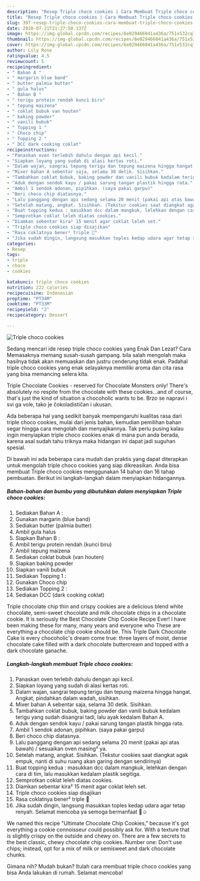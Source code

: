 ```yaml
---
description: "Resep Triple choco cookies | Cara Membuat Triple choco cookies Yang Bisa Manjain Lidah"
title: "Resep Triple choco cookies | Cara Membuat Triple choco cookies Yang Bisa Manjain Lidah"
slug: 397-resep-triple-choco-cookies-cara-membuat-triple-choco-cookies-yang-bisa-manjain-lidah
date: 2020-07-21T21:27:50.137Z
image: https://img-global.cpcdn.com/recipes/6e029466041a436a/751x532cq70/triple-choco-cookies-foto-resep-utama.jpg
thumbnail: https://img-global.cpcdn.com/recipes/6e029466041a436a/751x532cq70/triple-choco-cookies-foto-resep-utama.jpg
cover: https://img-global.cpcdn.com/recipes/6e029466041a436a/751x532cq70/triple-choco-cookies-foto-resep-utama.jpg
author: Lily Rose
ratingvalue: 4.5
reviewcount: 5
recipeingredient:
- " Bahan A "
- " margarin blue band"
- " butter palmia butter"
- " gula halus"
- " Bahan B "
- " terigu protein rendah kunci biru"
- " tepung maizena"
- " coklat bubuk van houten"
- " baking powder"
- " vanili bubuk"
- " Topping 1 "
- " Choco chip"
- " Topping 2 "
- " DCC dark cooking coklat"
recipeinstructions:
- "Panaskan oven terlebih dahulu dengan api kecil."
- "Siapkan loyang yang sudah di alasi kertas roti."
- "Dalam wajan, sangrai tepung terigu dan tepung maizena hingga hangat. Angkat, pindahkan dalam wadah, sisihkan."
- "Mixer bahan A sebentar saja, selama 30 detik. Sisihkan."
- "Tambahkan coklat bubuk, baking powder dan vanili bubuk kedalam terigu yang sudah disangrai tadi, lalu ayak kedalam Bahan A."
- "Aduk dengan sendok kayu / pakai sarung tangan plastik hingga rata."
- "Ambil 1 sendok adonan, pipihkan. (saya pakai garpu)"
- "Beri choco chip diatasnya."
- "Lalu panggang dengan api sedang selama 20 menit (pakai api atas bawah) / sesuaikan oven masing² ya."
- "Setelah matang, angkat. Sisihkan. (Tekstur cookies saat diangkat agak empuk, nanti di suhu ruang akan garing dengan sendirinya)"
- "Buat topping kedua : masukkan dcc dalam mangkuk, lelehkan dengan cara di tim, lalu masukkan kedalam plastik segitiga."
- "Semprotkan coklat leleh diatas cookies."
- "Diamkan sebentar kira² 15 menit agar coklat leleh set."
- "Triple choco cookies siap disajikan"
- "Rasa coklatnya bener² triple 🤤"
- "Jika sudah dingin, langsung masukkan toples kedap udara agar tetap renyah. Selamat mencoba ya semoga bermanfaat 🙏☺"
categories:
- Resep
tags:
- triple
- choco
- cookies

katakunci: triple choco cookies 
nutrition: 222 calories
recipecuisine: Indonesian
preptime: "PT34M"
cooktime: "PT33M"
recipeyield: "2"
recipecategory: Dessert

---
```



![Triple choco cookies](https://img-global.cpcdn.com/recipes/6e029466041a436a/751x532cq70/triple-choco-cookies-foto-resep-utama.jpg)

Sedang mencari ide resep triple choco cookies yang Enak Dan Lezat? Cara Memasaknya memang susah-susah gampang. bila salah mengolah maka hasilnya tidak akan memuaskan dan justru cenderung tidak enak. Padahal triple choco cookies yang enak selayaknya memiliki aroma dan cita rasa yang bisa memancing selera kita.

Triple Chocolate Cookies - reserved for Chocolate Monsters only! There&#39;s absolutely no respite from the chocolate with these cookies…and of course, that&#39;s just the kind of situation a chocoholic wants to be. Brzo se napravi i svi ga vole, tako je čokoladističan i ukusan.

Ada beberapa hal yang sedikit banyak mempengaruhi kualitas rasa dari triple choco cookies, mulai dari jenis bahan, kemudian pemilihan bahan segar hingga cara mengolah dan menyajikannya. Tak perlu pusing kalau ingin menyiapkan triple choco cookies enak di mana pun anda berada, karena asal sudah tahu triknya maka hidangan ini dapat jadi suguhan spesial.


Di bawah ini ada beberapa cara mudah dan praktis yang dapat diterapkan untuk mengolah triple choco cookies yang siap dikreasikan. Anda bisa membuat Triple choco cookies menggunakan 14 bahan dan 16 tahap pembuatan. Berikut ini langkah-langkah dalam menyiapkan hidangannya.

<!--inarticleads1-->

##### Bahan-bahan dan bumbu yang dibutuhkan dalam menyiapkan Triple choco cookies:

1. Sediakan  Bahan A :
1. Gunakan  margarin (blue band)
1. Sediakan  butter (palmia butter)
1. Ambil  gula halus
1. Siapkan  Bahan B :
1. Ambil  terigu protein rendah (kunci biru)
1. Ambil  tepung maizena
1. Sediakan  coklat bubuk (van houten)
1. Siapkan  baking powder
1. Siapkan  vanili bubuk
1. Sediakan  Topping 1 :
1. Gunakan  Choco chip
1. Sediakan  Topping 2 :
1. Sediakan  DCC (dark cooking coklat)


Triple chocolate chip thin and crispy cookies are a delicious blend white chocolate, semi-sweet chocolate and milk chocolate chips in a chocolate cookie. It is seriously the Best Chocolate Chip Cookie Recipe Ever! I have been making these for many, many years and everyone who These are everything a chocolate chip cookie should be. This Triple Dark Chocolate Cake is every chocoholic&#39;s dream come true: three layers of moist, dense chocolate cake filled with a dark chocolate buttercream and topped with a dark chocolate ganache. 

<!--inarticleads2-->

##### Langkah-langkah membuat Triple choco cookies:

1. Panaskan oven terlebih dahulu dengan api kecil.
1. Siapkan loyang yang sudah di alasi kertas roti.
1. Dalam wajan, sangrai tepung terigu dan tepung maizena hingga hangat. Angkat, pindahkan dalam wadah, sisihkan.
1. Mixer bahan A sebentar saja, selama 30 detik. Sisihkan.
1. Tambahkan coklat bubuk, baking powder dan vanili bubuk kedalam terigu yang sudah disangrai tadi, lalu ayak kedalam Bahan A.
1. Aduk dengan sendok kayu / pakai sarung tangan plastik hingga rata.
1. Ambil 1 sendok adonan, pipihkan. (saya pakai garpu)
1. Beri choco chip diatasnya.
1. Lalu panggang dengan api sedang selama 20 menit (pakai api atas bawah) / sesuaikan oven masing² ya.
1. Setelah matang, angkat. Sisihkan. (Tekstur cookies saat diangkat agak empuk, nanti di suhu ruang akan garing dengan sendirinya)
1. Buat topping kedua : masukkan dcc dalam mangkuk, lelehkan dengan cara di tim, lalu masukkan kedalam plastik segitiga.
1. Semprotkan coklat leleh diatas cookies.
1. Diamkan sebentar kira² 15 menit agar coklat leleh set.
1. Triple choco cookies siap disajikan
1. Rasa coklatnya bener² triple 🤤
1. Jika sudah dingin, langsung masukkan toples kedap udara agar tetap renyah. Selamat mencoba ya semoga bermanfaat 🙏☺


We named this recipe &#34;Ultimate Chocolate Chip Cookies,&#34; because it&#39;s got everything a cookie connoisseur could possibly ask for. With a texture that is slightly crispy on the outside and chewy on. There are a few secrets to the best classic, chewy chocolate chip cookies. Number one: Don&#39;t use chips; instead, opt for a mix of milk or semisweet and dark chocolate chunks. 

Gimana nih? Mudah bukan? Itulah cara membuat triple choco cookies yang bisa Anda lakukan di rumah. Selamat mencoba!
